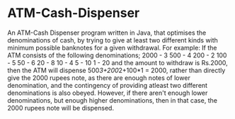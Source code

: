 # ATM-Cash-Dispenser
An ATM-Cash Dispenser program written in Java, that optimises the denominations of cash, by trying to give at least two different kinds with minimum possible banknotes for a given withdrawal. 
For example: If the ATM consists of the following denominations;
2000 - 3
500 - 4
200 - 2
100 - 5
50 - 6
20 - 8
10 - 4
5 - 10
1 - 20
and the amount to withdraw is Rs.2000, then the ATM will dispense 500*3+200*2+100*1 = 2000, rather than directly give the 2000 rupees note, as there are enough notes of lower denomination, and the contingency of providing atleast two different denominations is also obeyed. However, if there aren't enough lower denominations, but enough higher denominations, then in that case, the 2000 rupees note will be dispensed.
